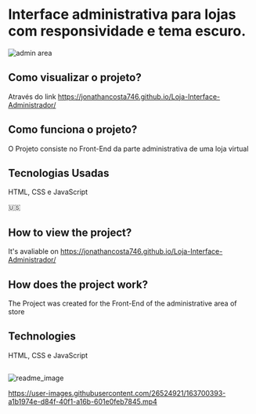 # Interface administrativa para lojas com responsividade e tema escuro.

![admin area](https://user-images.githubusercontent.com/26524921/210456278-251a6fe5-f7f7-4bdf-b0a9-fe1675e3b26b.png)


## Como visualizar o projeto?
Através do link https://jonathancosta746.github.io/Loja-Interface-Administrador/

## Como funciona o projeto?
O Projeto consiste no Front-End da parte administrativa de uma loja virtual

## Tecnologias Usadas
HTML, CSS e JavaScript

🇺🇸
## How to view the project?
It's avaliable on https://jonathancosta746.github.io/Loja-Interface-Administrador/

## How does the project work?
The Project was created for the Front-End of the administrative area of store

## Technologies 
HTML, CSS e JavaScript

##

![readme_image](https://user-images.githubusercontent.com/26524921/163629344-e60601d5-7aff-4ed4-8a7d-a386a2c99c02.png)



https://user-images.githubusercontent.com/26524921/163700393-a1b1974e-d84f-40f1-a16b-601e0feb7845.mp4





